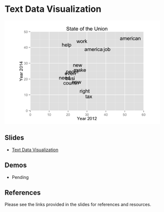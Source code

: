Text Data Visualization
==============================

![Frequency Plot](img/sotu_freq.png)

Slides
------------------------------

- [Text Data Visualization](https://drive.google.com/file/d/0BxYofk0iB_upVmNwZmo5WkpHN1k/edit?usp=sharing)

Demos
------------------------------

- Pending

References
------------------------------

Please see the links provided in the slides for references and resources.
